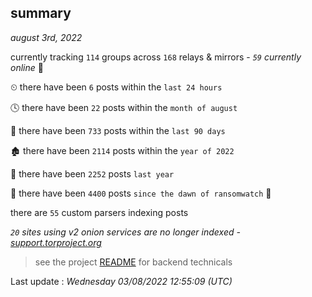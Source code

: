 
## summary
_august 3rd, 2022_

currently tracking `114` groups across `168` relays & mirrors - _`59` currently online_ 📡

⏲ there have been `6` posts within the `last 24 hours`

🕓 there have been `22` posts within the `month of august`

📅 there have been `733` posts within the `last 90 days`

🏚 there have been `2114` posts within the `year of 2022`

🚀 there have been `2252` posts `last year`

🦕 there have been `4400` posts `since the dawn of ransomwatch` 🐣

there are `55` custom parsers indexing posts

_`20` sites using v2 onion services are no longer indexed - [support.torproject.org](https://support.torproject.org/onionservices/v2-deprecation/)_

> see the project [README](https://github.com/jmousqueton/ransomwatch#readme) for backend technicals



Last update : _Wednesday 03/08/2022 12:55:09 (UTC)_

